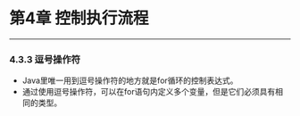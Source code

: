# 第4章  控制执行流程

---
### 4.3.3 逗号操作符
- Java里唯一用到逗号操作符的地方就是for循环的控制表达式。
- 通过使用逗号操作符，可以在for语句内定义多个变量，但是它们必须具有相同的类型。
